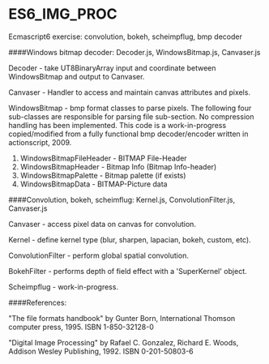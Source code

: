 # ES6_IMG_PROC
Ecmascript6 exercise: convolution, bokeh, scheimpflug, bmp decoder

####Windows bitmap decoder:
Decoder.js, WindowsBitmap.js, Canvaser.js

Decoder - take UT8BinaryArray input and coordinate between WindowsBitmap and output to Canvaser.

Canvaser - Handler to access and maintain canvas attributes and pixels.

WindowsBitmap - bmp format classes to parse pixels.
The following four sub-classes are responsible for parsing file sub-section.  No compression handling has been implemented.  This code is a work-in-progress copied/modified from a fully functional bmp decoder/encoder written in actionscript, 2009.  

1. WindowsBitmapFileHeader - BITMAP File-Header
2. WindowsBitmapHeader - Bitmap Info (Bitmap Info-header)
3. WindowsBitmapPalette - Bitmap palette (if exists)
4. WindowsBitmapData - BITMAP-Picture data

####Convolution, bokeh, scheimflug:
Kernel.js, ConvolutionFilter.js, Canvaser.js

Canvaser - access pixel data on canvas for convolution.

Kernel - define kernel type (blur, sharpen, lapacian, bokeh, custom, etc).

ConvolutionFilter - perform global spatial convolution.

BokehFilter - performs depth of field effect with a 'SuperKernel' object.

Scheimpflug - work-in-progress.

####References:

"The file formats handbook" by Gunter Born, International Thomson computer press, 1995.  ISBN 1-850-32128-0

"Digital Image Processing" by Rafael C. Gonzalez, Richard E. Woods, Addison Wesley Publishing, 1992.  ISBN 0-201-50803-6
